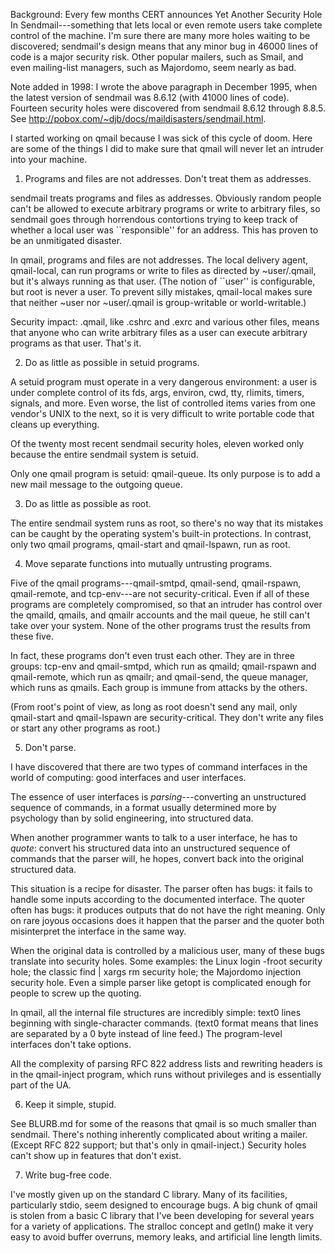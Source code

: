 Background: Every few months CERT announces Yet Another Security Hole In
Sendmail---something that lets local or even remote users take complete
control of the machine. I'm sure there are many more holes waiting to be
discovered; sendmail's design means that any minor bug in 46000 lines of
code is a major security risk. Other popular mailers, such as Smail, and
even mailing-list managers, such as Majordomo, seem nearly as bad.

Note added in 1998: I wrote the above paragraph in December 1995, when
the latest version of sendmail was 8.6.12 (with 41000 lines of code).
Fourteen security holes were discovered from sendmail 8.6.12 through
8.8.5. See http://pobox.com/~djb/docs/maildisasters/sendmail.html.

I started working on qmail because I was sick of this cycle of doom.
Here are some of the things I did to make sure that qmail will never let
an intruder into your machine.


1. Programs and files are not addresses. Don't treat them as addresses.

sendmail treats programs and files as addresses. Obviously random people
can't be allowed to execute arbitrary programs or write to arbitrary
files, so sendmail goes through horrendous contortions trying to keep
track of whether a local user was ``responsible'' for an address. This
has proven to be an unmitigated disaster.

In qmail, programs and files are not addresses. The local delivery
agent, qmail-local, can run programs or write to files as directed by
~user/.qmail, but it's always running as that user. (The notion of
``user'' is configurable, but root is never a user. To prevent silly
mistakes, qmail-local makes sure that neither ~user nor ~user/.qmail is
group-writable or world-writable.)

Security impact: .qmail, like .cshrc and .exrc and various other files,
means that anyone who can write arbitrary files as a user can execute
arbitrary programs as that user. That's it.


2. Do as little as possible in setuid programs.

A setuid program must operate in a very dangerous environment: a user is
under complete control of its fds, args, environ, cwd, tty, rlimits,
timers, signals, and more. Even worse, the list of controlled items
varies from one vendor's UNIX to the next, so it is very difficult to
write portable code that cleans up everything.

Of the twenty most recent sendmail security holes, eleven worked only
because the entire sendmail system is setuid.

Only one qmail program is setuid: qmail-queue. Its only purpose is to
add a new mail message to the outgoing queue.


3. Do as little as possible as root.

The entire sendmail system runs as root, so there's no way that its
mistakes can be caught by the operating system's built-in protections.
In contrast, only two qmail programs, qmail-start and qmail-lspawn,
run as root.


4. Move separate functions into mutually untrusting programs.

Five of the qmail programs---qmail-smtpd, qmail-send, qmail-rspawn,
qmail-remote, and tcp-env---are not security-critical. Even if all of
these programs are completely compromised, so that an intruder has
control over the qmaild, qmails, and qmailr accounts and the mail queue,
he still can't take over your system. None of the other programs trust
the results from these five.

In fact, these programs don't even trust each other. They are in three
groups: tcp-env and qmail-smtpd, which run as qmaild; qmail-rspawn and
qmail-remote, which run as qmailr; and qmail-send, the queue manager,
which runs as qmails. Each group is immune from attacks by the others.

(From root's point of view, as long as root doesn't send any mail, only
qmail-start and qmail-lspawn are security-critical. They don't write any
files or start any other programs as root.)


5. Don't parse.

I have discovered that there are two types of command interfaces in the
world of computing: good interfaces and user interfaces.

The essence of user interfaces is _parsing_---converting an unstructured
sequence of commands, in a format usually determined more by psychology
than by solid engineering, into structured data.

When another programmer wants to talk to a user interface, he has to
_quote_: convert his structured data into an unstructured sequence of
commands that the parser will, he hopes, convert back into the original
structured data.

This situation is a recipe for disaster. The parser often has bugs: it
fails to handle some inputs according to the documented interface. The
quoter often has bugs: it produces outputs that do not have the right
meaning. Only on rare joyous occasions does it happen that the parser
and the quoter both misinterpret the interface in the same way.

When the original data is controlled by a malicious user, many of these
bugs translate into security holes. Some examples: the Linux login
-froot security hole; the classic find | xargs rm security hole; the
Majordomo injection security hole. Even a simple parser like getopt is
complicated enough for people to screw up the quoting.

In qmail, all the internal file structures are incredibly simple: text0
lines beginning with single-character commands. (text0 format means that
lines are separated by a 0 byte instead of line feed.) The program-level
interfaces don't take options.

All the complexity of parsing RFC 822 address lists and rewriting
headers is in the qmail-inject program, which runs without privileges
and is essentially part of the UA.


6. Keep it simple, stupid.

See BLURB.md for some of the reasons that qmail is so much smaller than
sendmail. There's nothing inherently complicated about writing a mailer.
(Except RFC 822 support; but that's only in qmail-inject.) Security
holes can't show up in features that don't exist. 


7. Write bug-free code.

I've mostly given up on the standard C library. Many of its facilities,
particularly stdio, seem designed to encourage bugs. A big chunk of
qmail is stolen from a basic C library that I've been developing for
several years for a variety of applications. The stralloc concept and
getln() make it very easy to avoid buffer overruns, memory leaks, and
artificial line length limits.
